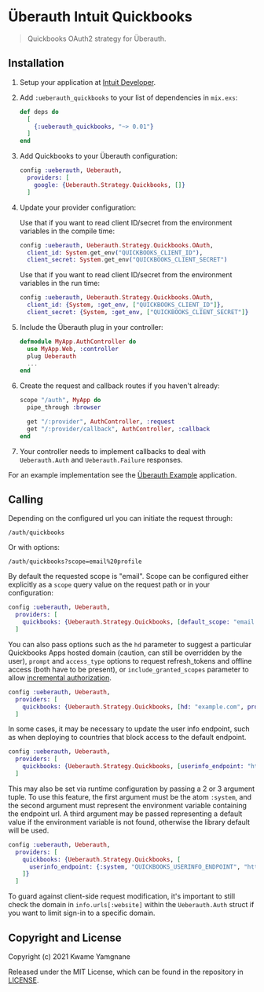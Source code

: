 # Überauth Intuit Quickbooks

> Quickbooks OAuth2 strategy for Überauth.

## Installation

1.  Setup your application at [Intuit Developer](https://developer.intuit.com/app/developer/qbo/docs/develop).

2.  Add `:ueberauth_quickbooks` to your list of dependencies in `mix.exs`:

    ```elixir
    def deps do
      [
        {:ueberauth_quickbooks, "~> 0.01"}
      ]
    end
    ```

3.  Add Quickbooks to your Überauth configuration:

    ```elixir
    config :ueberauth, Ueberauth,
      providers: [
        google: {Ueberauth.Strategy.Quickbooks, []}
      ]
    ```

4.  Update your provider configuration:

    Use that if you want to read client ID/secret from the environment
    variables in the compile time:

    ```elixir
    config :ueberauth, Ueberauth.Strategy.Quickbooks.OAuth,
      client_id: System.get_env("QUICKBOOKS_CLIENT_ID"),
      client_secret: System.get_env("QUICKBOOKS_CLIENT_SECRET")
    ```

    Use that if you want to read client ID/secret from the environment
    variables in the run time:

    ```elixir
    config :ueberauth, Ueberauth.Strategy.Quickbooks.OAuth,
      client_id: {System, :get_env, ["QUICKBOOKS_CLIENT_ID"]},
      client_secret: {System, :get_env, ["QUICKBOOKS_CLIENT_SECRET"]}
    ```

5.  Include the Überauth plug in your controller:

    ```elixir
    defmodule MyApp.AuthController do
      use MyApp.Web, :controller
      plug Ueberauth
      ...
    end
    ```

6.  Create the request and callback routes if you haven't already:

    ```elixir
    scope "/auth", MyApp do
      pipe_through :browser

      get "/:provider", AuthController, :request
      get "/:provider/callback", AuthController, :callback
    end
    ```

7.  Your controller needs to implement callbacks to deal with `Ueberauth.Auth` and `Ueberauth.Failure` responses.

For an example implementation see the [Überauth Example](https://github.com/ueberauth/ueberauth_example) application.

## Calling

Depending on the configured url you can initiate the request through:

    /auth/quickbooks

Or with options:

    /auth/quickbooks?scope=email%20profile

By default the requested scope is "email". Scope can be configured either explicitly as a `scope` query value on the request path or in your configuration:

```elixir
config :ueberauth, Ueberauth,
  providers: [
    quickbooks: {Ueberauth.Strategy.Quickbooks, [default_scope: "email profile plus.me"]}
  ]
```

You can also pass options such as the `hd` parameter to suggest a particular Quickbooks Apps hosted domain (caution, can still be overridden by the user), `prompt` and `access_type` options to request refresh_tokens and offline access (both have to be present), or `include_granted_scopes` parameter to allow [incremental authorization](https://developers.quickbooks.com/identity/protocols/oauth2/web-server#incrementalAuth).

```elixir
config :ueberauth, Ueberauth,
  providers: [
    quickbooks: {Ueberauth.Strategy.Quickbooks, [hd: "example.com", prompt: "select_account", access_type: "offline", include_granted_scopes: true]}
  ]
```

In some cases, it may be necessary to update the user info endpoint, such as when deploying to countries that block access to the default endpoint.

```elixir
config :ueberauth, Ueberauth,
  providers: [
    quickbooks: {Ueberauth.Strategy.Quickbooks, [userinfo_endpoint: "https://www.quickbooksapis.cn/oauth2/v3/userinfo"]}
  ]
```

This may also be set via runtime configuration by passing a 2 or 3 argument tuple. To use this feature, the first argument must be the atom `:system`, and the second argument must represent the environment variable containing the endpoint url.
A third argument may be passed representing a default value if the environment variable is not found, otherwise the library default will be used.

```elixir
config :ueberauth, Ueberauth,
  providers: [
    quickbooks: {Ueberauth.Strategy.Quickbooks, [
      userinfo_endpoint: {:system, "QUICKBOOKS_USERINFO_ENDPOINT", "https://www.quickbooksapis.cn/oauth2/v3/userinfo"}
    ]}
  ]
```

To guard against client-side request modification, it's important to still check the domain in `info.urls[:website]` within the `Ueberauth.Auth` struct if you want to limit sign-in to a specific domain.

## Copyright and License

Copyright (c) 2021 Kwame Yamgnane

Released under the MIT License, which can be found in the repository in [LICENSE](https://github.com/ueberauth/ueberauth_quickbooks/blob/master/LICENSE).
